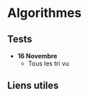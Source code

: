 # Algorithmes

<Posts/>

<h2>Tests</h2>

* **16 Novembre**
    * Tous les tri vu

<h2>Liens utiles</h2>

<Col proportions="6/6" vAlign="0">
<template slot="left">

<Card header="Visualisation">

* [visualgo.net](https://visualgo.net/en/heap?slide=1)
* [baseCS](https://medium.com/basecs)
* [Vue-tree-chart](https://github.com/tower1229/Vue-Tree-Chart)

</Card>

</template>
<template slot="right">

<Card header="Charts">

* [chartsJS](https://www.chartjs.org/)
* [chartkick](https://chartkick.com/vue)
* [ascii-tree](https://github.com/antonmedv/asciitree)

</Card>

</template>
</Col>


